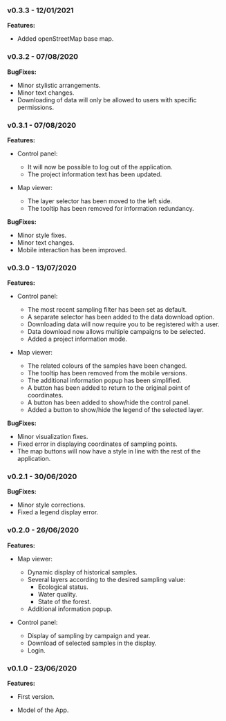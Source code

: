 ### **v0.3.3** - 12/01/2021


**Features:**

- Added openStreetMap base map.


### **v0.3.2** - 07/08/2020


**BugFixes:**

- Minor stylistic arrangements.
- Minor text changes.
- Downloading of data will only be allowed to users with specific permissions.


### **v0.3.1** - 07/08/2020


**Features:**

- Control panel:
  - It will now be possible to log out of the application.
  - The project information text has been updated.

- Map viewer:
  - The layer selector has been moved to the left side.
  - The tooltip has been removed for information redundancy.

**BugFixes:**

- Minor style fixes.
- Minor text changes.
- Mobile interaction has been improved.


### **v0.3.0** - 13/07/2020

  
**Features:**

- Control panel:
  - The most recent sampling filter has been set as default.
  - A separate selector has been added to the data download option.
  - Downloading data will now require you to be registered with a user.
  - Data download now allows multiple campaigns to be selected.
  - Added a project information mode.

- Map viewer:
  - The related colours of the samples have been changed.
  - The tooltip has been removed from the mobile versions.
  - The additional information popup has been simplified.
  - A button has been added to return to the original point of coordinates.
  - A button has been added to show/hide the control panel.
  - Added a button to show/hide the legend of the selected layer.

**BugFixes:**

- Minor visualization fixes.
- Fixed error in displaying coordinates of sampling points.
- The map buttons will now have a style in line with the rest of the application.


### **v0.2.1** - 30/06/2020

  
**BugFixes:**

- Minor style corrections.
- Fixed a legend display error.


### **v0.2.0** - 26/06/2020

  
**Features:**

- Map viewer:
  - Dynamic display of historical samples.
  - Several layers according to the desired sampling value:
    - Ecological status.
    - Water quality.
    - State of the forest.
  - Additional information popup.

- Control panel:
  - Display of sampling by campaign and year.
  - Download of selected samples in the display.
  - Login.


### **v0.1.0** - 23/06/2020

  
**Features:**

- First version.

- Model of the App.